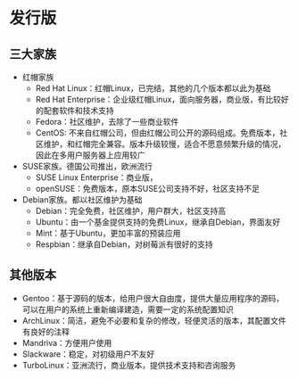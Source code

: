 # 发行版
## 三大家族
* 红帽家族
    * Red Hat Linux：红帽Linux，已完结，其他的几个版本都以此为基础
    * Red Hat Enterprise：企业级红帽Linux，面向服务器，商业版，有比较好的配套软件和技术支持
    * Fedora：社区维护，去除了一些商业软件
    * CentOS: 不来自红帽公司，但由红帽公司公开的源码组成。免费版本，社区维护，和红帽完全兼容。版本升级较慢，适合不愿意频繁升级的情况，因此在多用户服务器上应用较广
* SUSE家族。德国公司推出，欧洲流行
    * SUSE Linux Enterprise：商业版，
    * openSUSE：免费版本，原本SUSE公司支持不好，社区支持不足
* Debian家族。都以社区维护为基础
    * Debian：完全免费，社区维护，用户群大，社区支持高
    * Ubuntu：由一个基金提供支持的免费Linux，继承自Debian，界面友好
    * Mint：基于Ubuntu，更加丰富的预装应用
    * Respbian：继承自Debian，对树莓派有很好的支持

## 其他版本
* Gentoo：基于源码的版本，给用户很大自由度，提供大量应用程序的源码，可以在用户的系统上重新编译建造，需要一定的系统配置知识
* ArchLinux：简洁，避免不必要和复杂的修改，轻便灵活的版本，其配置文件有良好的注释
* Mandriva：方便用户使用
* Slackware：稳定，对初级用户不友好
* TurboLinux：亚洲流行，商业版本，提供技术支持和咨询服务    